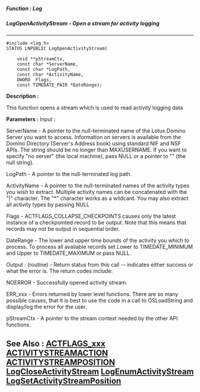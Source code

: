 ##### Function : Log
##### LogOpenActivityStream - Open a stream for activity logging
---
```
#include <log.h>
STATUS LNPUBLIC LogOpenActivityStream(

	void **pStreamCtx,
	const char *ServerName,
	const char *LogPath,
	const char *ActivityName,
	DWORD  Flags,
	const TIMEDATE_PAIR *DateRange);
```
**Description :**

This function opens a stream which is used to read activity logging data

**Parameters :**
Input :

ServerName  -  A pointer to the null-terminated name of the Lotus Domino Server you want to access.  Information on servers is available from the Domino Directory (Server's Address book) using standard NIF and NSF APIs.  The string should be no longer than MAXUSERNAME. If you want to specify "no server" (the local machine), pass NULL or a pointer to "" (the null string).

LogPath  -  A pointer to the null-terminated log path.

ActivityName  -  A pointer to the null-terminated names of the activity types you wish to extract. Multiple activity names can be concatenated with the "|" character. The "*" character works as a wildcard.  You may also extract all activity types by passing NULL

Flags  -  ACTFLAGS_COLLAPSE_CHECKPOINTS causes only the latest instance of a checkpointed record to be output. Note that this means that records may not be output in sequential order.

DateRange  -  The lower and upper time bounds of the activity you which to process. To process all available records set Lower to TIMEDATE_MINIMUM and Upper to TIMEDATE_MAXIMUM or pass NULL.

Output :
(routine)  -  Return status from this call -- indicates either success or what the error is. The return codes include:

NOERROR - Successfully opened activity stream.

ERR_xxx - Errors returned by lower level functions.  There are so many possible causes, that It is best to use the code in a call to OSLoadString and display/log the error for the user.


pStreamCtx  -  A pointer to the stream context needed by the other API functions.


**See Also :**
[ACTFLAGS_xxx](/domino-c-api-docs/reference/Symb/ACTFLAGS_xxx)
[ACTIVITYSTREAMACTION](/domino-c-api-docs/reference/Data/ACTIVITYSTREAMACTION)
[ACTIVITYSTREAMPOSITION](/domino-c-api-docs/reference/Data/ACTIVITYSTREAMPOSITION)
[LogCloseActivityStream](/domino-c-api-docs/reference/Func/LogCloseActivityStream)
[LogEnumActivityStream](/domino-c-api-docs/reference/Func/LogEnumActivityStream)
[LogSetActivityStreamPosition](/domino-c-api-docs/reference/Func/LogSetActivityStreamPosition)
---
